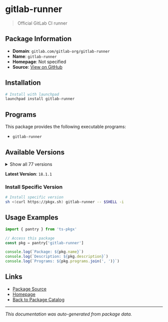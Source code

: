 # gitlab-runner

> Official GitLab CI runner

## Package Information

- **Domain**: `gitlab.com/gitlab-org/gitlab-runner`
- **Name**: `gitlab-runner`
- **Homepage**: Not specified
- **Source**: [View on GitHub](https://github.com/pkgxdev/pantry/tree/main/projects/gitlab.com/gitlab-org/gitlab-runner/package.yml)

## Installation

```bash
# Install with launchpad
launchpad install gitlab-runner
```

## Programs

This package provides the following executable programs:

- `gitlab-runner`

## Available Versions

<details>
<summary>Show all 77 versions</summary>

- `18.1.1`, `18.1.0`, `18.0.3`, `18.0.2`, `18.0.1`
- `18.0.0`, `17.11.3`, `17.11.2`, `17.11.1`, `17.11.0`
- `17.10.2`, `17.10.1`, `17.10.0`, `17.9.3`, `17.9.2`
- `17.9.1`, `17.9.0`, `17.8.5`, `17.8.4`, `17.8.3`
- `17.8.2`, `17.8.1`, `17.8.0`, `17.7.1`, `17.7.0`
- `17.6.0`, `17.5.5`, `17.5.4`, `17.5.3`, `17.5.2`
- `17.5.1`, `17.5.0`, `17.4.2`, `17.4.1`, `17.4.0`
- `17.3.3`, `17.3.2`, `17.3.1`, `17.3.0`, `17.2.3`
- `17.2.2`, `17.2.1`, `17.2.0`, `17.1.2`, `17.1.1`
- `17.1.0`, `17.0.3`, `17.0.2`, `17.0.1`, `17.0.0`
- `16.11.4`, `16.11.3`, `16.11.2`, `16.11.1`, `16.11.0`
- `16.10.1`, `16.10.0`, `16.9.2`, `16.9.1`, `16.9.0`
- `16.8.1`, `16.8.0`, `16.7.0`, `16.6.2`, `16.6.1`
- `16.6.0`, `16.5.0`, `16.4.2`, `16.4.1`, `16.4.0`
- `16.3.3`, `16.3.2`, `16.3.1`, `16.3.0`, `16.2.3`
- `16.2.2`, `16.2.1`

</details>

**Latest Version**: `18.1.1`

### Install Specific Version

```bash
# Install specific version
sh <(curl https://pkgx.sh) gitlab-runner -- $SHELL -i
```

## Usage Examples

```typescript
import { pantry } from 'ts-pkgx'

// Access this package
const pkg = pantry['gitlab-runner']

console.log(`Package: ${pkg.name}`)
console.log(`Description: ${pkg.description}`)
console.log(`Programs: ${pkg.programs.join(', ')}`)
```

## Links

- [Package Source](https://github.com/pkgxdev/pantry/tree/main/projects/gitlab.com/gitlab-org/gitlab-runner/package.yml)
- [Homepage](#)
- [Back to Package Catalog](../../../../package-catalog.md)

---

*This documentation was auto-generated from package data.*
